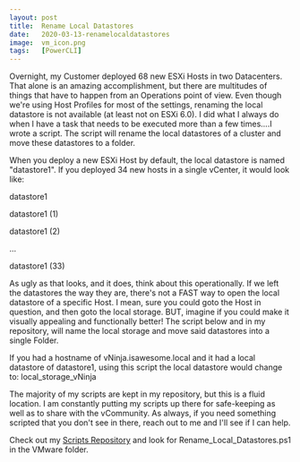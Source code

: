 ```yaml
---
layout: post
title:  Rename Local Datastores
date:   2020-03-13-renamelocaldatastores
image:  vm_icon.png
tags:   [PowerCLI]
---
```

Overnight, my Customer deployed 68 new ESXi Hosts in two Datacenters. That alone is an amazing accomplishment, but there are multitudes of things that have to happen from an Operations point of view. Even though we're using Host Profiles for most of the settings, renaming the local datastore is not available (at least not on ESXi 6.0). I did what I always do when I have a task that needs to be executed more than a few times....I wrote a script. The script will rename the local datastores of a cluster and move these datastores to a folder.

When you deploy a new ESXi Host by default, the local datastore is named "datastore1". If you deployed 34 new hosts in a single vCenter, it would look like:

datastore1

datastore1 (1)

datastore1 (2)

...

datastore1 (33)

As ugly as that looks, and it does, think about this operationally. If we left the datastores the way they are, there's not a FAST way to open the local datastore of a specific Host. I mean, sure you could goto the Host in question, and then goto the local storage. BUT, imagine if you could make it visually appealing and functionally better! The script below and in my repository, will name the local storage and move said datastores into a single Folder.

If you had a hostname of vNinja.isawesome.local and it had a local datastore of datastore1, using this script the local datastore would change to: local_storage_vNinja

The majority of my scripts are kept in my repository, but this is a fluid location. I am constantly putting my scripts up there for safe-keeping as well as to share with the vCommunity. As always, if you need something scripted that you don't see in there, reach out to me and I'll see if I can help.

Check out my [Scripts Repository][my-scripts] and look for Rename_Local_Datastores.ps1 in the VMware folder.

[my-scripts]: https://github.com/vNinjaDFW/Scripts/
